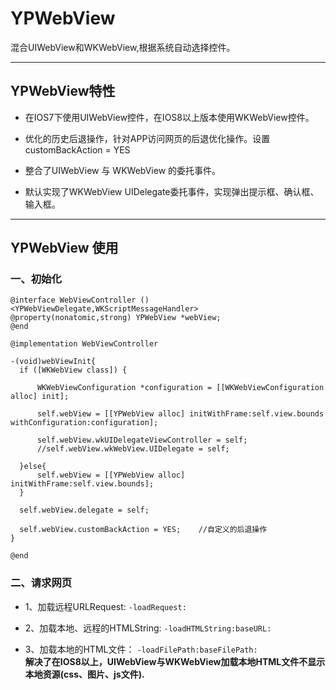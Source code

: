 # YPWebView
混合UIWebView和WKWebView,根据系统自动选择控件。

---

## YPWebView特性

  * 在IOS7下使用UIWebView控件，在IOS8以上版本使用WKWebView控件。
  
  * 优化的历史后退操作，针对APP访问网页的后退优化操作。设置customBackAction = YES
  
  * 整合了UIWebView 与 WKWebView 的委托事件。
  
  * 默认实现了WKWebView UIDelegate委托事件，实现弹出提示框、确认框、输入框。
  
---

## YPWebView 使用

### 一、初始化
  
  ```
  @interface WebViewController ()<YPWebViewDelegate,WKScriptMessageHandler>
  @property(nonatomic,strong) YPWebView *webView;
  @end
  
  @implementation WebViewController
  
  -(void)webViewInit{
  	if ([WKWebView class]) {
        
        WKWebViewConfiguration *configuration = [[WKWebViewConfiguration alloc] init];
        
        self.webView = [[YPWebView alloc] initWithFrame:self.view.bounds withConfiguration:configuration];
        
        self.webView.wkUIDelegateViewController = self;
        //self.webView.wkWebView.UIDelegate = self;
    
    }else{
        self.webView = [[YPWebView alloc] initWithFrame:self.view.bounds];
    }
    
    self.webView.delegate = self;
    
    self.webView.customBackAction = YES;    //自定义的后退操作
  }
  
  @end
  ```
	

### 二、请求网页
* 1、加载远程URLRequest: `-loadRequest: `
  
* 2、加载本地、远程的HTMLString: `-loadHTMLString:baseURL: `

* 3、加载本地的HTML文件： `-loadFilePath:baseFilePath: `  
		**解决了在IOS8以上，UIWebView与WKWebView加载本地HTML文件不显示本地资源(css、图片、js文件).**
		
  
